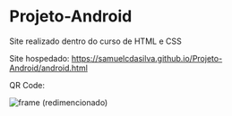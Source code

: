 # Projeto-Android
Site realizado dentro do curso de HTML e CSS

Site hospedado: https://samuelcdasilva.github.io/Projeto-Android/android.html

QR Code:

![frame (redimencionado)](https://user-images.githubusercontent.com/91702874/148260729-761fc72b-6d1e-45f5-b5e0-72b2da5ef5e4.png)

